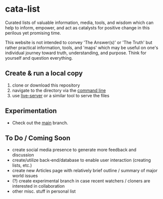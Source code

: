 # cata-list
Curated lists of valuable information, media, tools, and wisdom which can help to inform, empower, and act as catalysts for positive change in this perilous yet promising time. 

This website is not intended to convey 'The Answer(s)' or 'The Truth' but rather practical information, tools, and 'maps' which may be useful on one's individual journey toward truth, understanding, and purpose. Think for yourself and question everything.

## Create & run a local copy
1. clone or download this repository
2. navigate to the directory via the [command line](https://cmder.net/)
3. use [live-server](https://github.com/tapio/live-server) or a similar tool to serve the files

## Experimentation
- Check out the [main](https://github.com/cata-list/cata-list_main) branch. 

## To Do / Coming Soon
- create social media presence to generate more feedback and discussion
- create/utilize back-end/database to enable user interaction (creating lists, etc.)
- create new Articles page with relatively brief outline / summary of major world issues
- (?) create experimental branch in case recent watchers / cloners are interested in collaboration
- other misc. stuff in personal list